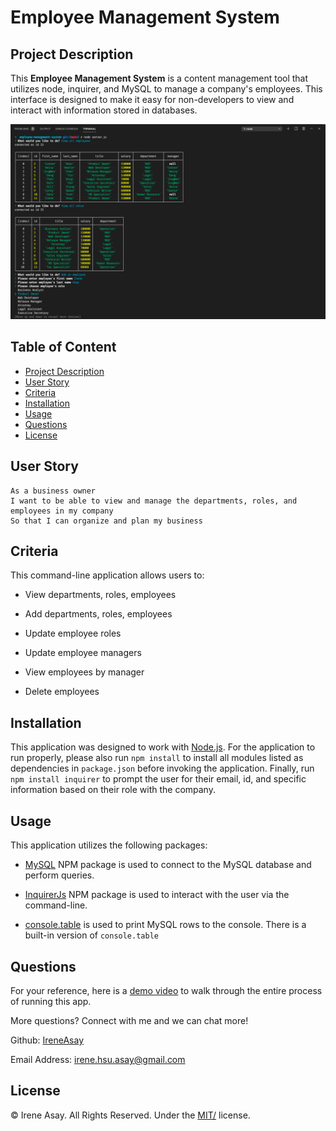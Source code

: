 # Employee Management System

## Project Description 
This **Employee Management System** is a content management tool that utilizes node, inquirer, and MySQL to manage a company's employees. This interface is designed to make it easy for non-developers to view and interact with information stored in databases.

![Screenshot](EMS_screenshot.png)

## Table of Content

  - [Project Description](#project-description)
  - [User Story](#user-story)
  - [Criteria](#criteria)
  - [Installation](#installation)
  - [Usage](#usage)
  - [Questions](#questions)
  - [License](#license)

## User Story

```
As a business owner
I want to be able to view and manage the departments, roles, and employees in my company
So that I can organize and plan my business
```

## Criteria

  This command-line application allows users to:

  * View departments, roles, employees  
  
  * Add departments, roles, employees

  * Update employee roles
  
  * Update employee managers

  * View employees by manager

  * Delete employees


## Installation

This application was designed to work with [Node.js](https://nodejs.org/en/). For the application to run properly, please also run `npm install` to install all modules listed as dependencies in `package.json` before invoking the application. Finally, run `npm install inquirer` to prompt the user for their email, id, and specific information based on their role with the company. 


## Usage

This application utilizes the following packages:

* [MySQL](https://www.npmjs.com/package/mysql) NPM package is used to connect to the MySQL database and perform queries.

* [InquirerJs](https://www.npmjs.com/package/inquirer/v/0.2.3) NPM package is used to interact with the user via the command-line.

* [console.table](https://www.npmjs.com/package/console.table)  is used to print MySQL rows to the console. There is a built-in version of `console.table`

## Questions

For your reference, here is a [demo video](https://drive.google.com/file/d/1cKCpkW1VPCJREnaTvJG_A-56Gk9i0kK0/view) to walk through the entire process of running this app.

More questions? Connect with me and we can chat more!

Github: <a href="https://github.com/IreneAsay" target="_blank">IreneAsay</a> 

Email Address: irene.hsu.asay@gmail.com


## License

© Irene Asay. All Rights Reserved. Under the [MIT/](./LICENSE) license.